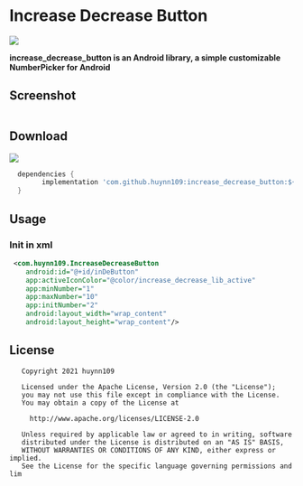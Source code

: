 # Increase Decrease Button

[![](https://jitpack.io/v/huynn109/increase_decrease_button.svg)](https://jitpack.io/#huynn109/increase_decrease_button)

**increase_decrease_button is an Android library, a simple customizable NumberPicker for Android**

## Screenshot

<img src="">

## Download
[![](https://jitpack.io/v/huynn109/increase_decrease_button.svg)](https://jitpack.io/#huynn109/increase_decrease_button)

```groovy
  dependencies {
        implementation 'com.github.huynn109:increase_decrease_button:${LATEST_VERSION}'
  }
```
## Usage
### Init in xml
```xml
 <com.huynn109.IncreaseDecreaseButton
    android:id="@+id/inDeButton"
    app:activeIconColor="@color/increase_decrease_lib_active"
    app:minNumber="1"
    app:maxNumber="10"
    app:initNumber="2"
    android:layout_width="wrap_content"
    android:layout_height="wrap_content"/>
```
## License
```
   Copyright 2021 huynn109

   Licensed under the Apache License, Version 2.0 (the "License");
   you may not use this file except in compliance with the License.
   You may obtain a copy of the License at

     http://www.apache.org/licenses/LICENSE-2.0

   Unless required by applicable law or agreed to in writing, software
   distributed under the License is distributed on an "AS IS" BASIS,
   WITHOUT WARRANTIES OR CONDITIONS OF ANY KIND, either express or implied.
   See the License for the specific language governing permissions and lim
```